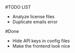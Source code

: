 #TODO LIST
- Analyze license files
- Duplicate emails error

#Done
- Hide API keys in config files
- Make the frontend look nice
